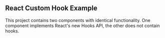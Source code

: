 ## React Custom Hook Example

This project contains two components with identical functionality. One component implements React's new Hooks API, the other does not contain hooks.
